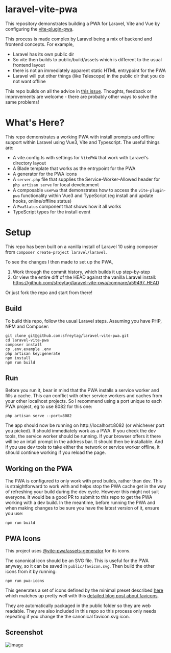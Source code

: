 # laravel-vite-pwa

This repository demonstrates building a PWA for Laravel, Vite and Vue by configuring the [vite-plugin-pwa](https://github.com/vite-pwa/vite-plugin-pwa).

This process is made complex by Laravel being a mix of backend and frontend concepts. For example,

- Laravel has its own public dir
- So vite then builds to public/build/assets which is different to the usual frontend layout
- there is not an immediately apparent static HTML entrypoint for the PWA
- Laravel will put other things (like Telescope) in the public dir that you do not want offline

This repo builds on all the advice in [this issue](https://github.com/vite-pwa/vite-plugin-pwa/issues/431). Thoughts, feedback or improvements are welcome - there are probably other ways to solve the same problems!

# What's Here?

This repo demonstrates a working PWA with install prompts and offline support within Laravel using Vue3, Vite and Typescript. The useful things are:

- A vite.config.ts with settings for `VitePWA` that work with Laravel's directory layout
- A Blade template that works as the entrypoint for the PWA
- A generator for the PWA icons
- A `server.php` file that supplies the Service-Worker-Allowed header for `php artisan serve` for local development
- A composable `usePwa` that demonstrates how to access the `vite-plugin-pwa` functionality within Vue3 and TypeScript (eg install and update hooks, online/offline status)
- A `PwaStatus` component that shows how it all works
- TypeScript types for the install event

# Setup

This repo has been built on a vanilla install of Laravel 10 using composer from `composer create-project laravel/laravel`.

To see the changes I then made to set up the PWA,

1. Work through the commit history, which builds it up step-by-step
2. Or view the entire diff of the HEAD against the vanilla Laravel install: https://github.com/sfreytag/laravel-vite-pwa/compare/a59497..HEAD

Or just fork the repo and start from there!

## Build

To build this repo, follow the usual Laravel steps. Assuming you have PHP, NPM and Composer:

```
git clone git@github.com:sfreytag/laravel-vite-pwa.git
cd laravel-vite-pwa
composer install
cp .env.example .env
php artisan key:generate
npm install
npm run build
```

## Run 

Before you run it, bear in mind that the PWA installs a service worker and fills a cache. This can conflict with other service workers and caches from your other localhost projects. So I recommend using a port unique to each PWA project, eg to use 8082 for this one:

```
php artisan serve --port=8082
```

The app should now be running on http://localhost:8082 (or whichever port you picked). It should immediately work as a PWA. If you check the dev tools, the service worker should be running. If your browser offers it there will be an intall prompt in the address bar. It should then be installable. And if you use dev tools to take either the network or service worker offline, it should continue working if you reload the page.

## Working on the PWA

The PWA is configured to only work with prod builds, rather than dev. This is straightforward to work with and helps stop the PWA cache get in the way of refreshing your build during the dev cycle. However this might not suit everyone. It would be a good PR to submit to this repo to get the PWA working with a dev build. In the meantime, before running the PWA and when making changes to be sure you have the latest version of it, ensure you use:

```
npm run build
```

## PWA Icons

This project uses [@vite-pwa/assets-generator](https://github.com/vite-pwa/assets-generator) for its icons.

The canonical icon should be an SVG file. This is useful for the PWA anyway, so it can be saved in `public/favicon.svg`. Then build the other icons from it by running:

```
npm run pwa-icons
```

This generates a set of icons defined by the minimal preset described [here](https://vite-pwa-org.netlify.app/assets-generator/cli.html#presets) which matches up pretty well with this [detailed blog post about favicons](https://dev.to/masakudamatsu/favicon-nightmare-how-to-maintain-sanity-3al7).

They are automatically packaged in the public folder so they are web readable. They are also included in this repo so this process only needs repeating if you change the the canonical favicon.svg icon.

## Screenshot

![image](https://github.com/sfreytag/laravel-vite-pwa/assets/1155275/f98383dd-93e8-4d6d-abb0-06a6ddd55022)

